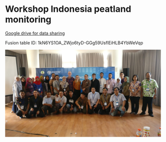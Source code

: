 # Workshop Indonesia peatland monitoring
[Google drive for data sharing](https://drive.google.com/drive/folders/1PJRpjJZjydHZIUyi0rF5SnrWiXbtLQf9?usp=sharing)


Fusion table ID: 1kN6YS1OA_ZWjo6tyD-GGg59UsflEiHLB4YbWeVqp




![group pic](/docs/imgs/group_pic.jpg)
